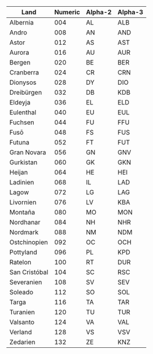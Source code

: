 | Land | Numeric | Alpha-2 | Alpha-3 |
|------|---------|---------|---------|
| Albernia | 004 | AL | ALB |
| Andro | 008 | AN | AND |
| Astor | 012 | AS | AST |
| Aurora | 016 | AU | AUR |
| Bergen | 020 | BE | BER |
| Cranberra | 024 | CR | CRN |
| Dionysos | 028 | DY | DIO |
| Dreibürgen | 032 | DB | KDB |
| Eldeyja | 036 | EL | ELD |
| Eulenthal | 040 | EU | EUL |
| Fuchsen | 044 | FU | FFU |
| Fusō | 048 | FS | FUS |
| Futuna | 052 | FT | FUT |
| Gran Novara | 056 | GN | GNV |
| Gurkistan | 060 | GK | GKN |
| Heijan | 064 | HE | HEI |
| Ladinien | 068 | IL | LAD |
| Lagow | 072 | LG | LAG |
| Livornien | 076 | LV | KBA |
| Montaña | 080 | MO | MON |
| Nordhanar | 084 | NH | NHR |
| Nordmark | 088 | NM | NDM |
| Ostchinopien | 092 | OC | OCH |
| Pottyland | 096 | PL | KPD |
| Ratelon | 100 | RT | DUR |
| San Cristóbal | 104 | SC | RSC |
| Severanien | 108 | SV | SEV |
| Soleado | 112 | SO | SOL |
| Targa | 116 | TA | TAR |
| Turanien | 120 | TU | TUR |
| Valsanto | 124 | VA | VAL |
| Verland | 128 | VS | VSV |
| Zedarien | 132 | ZE | KNZ |
